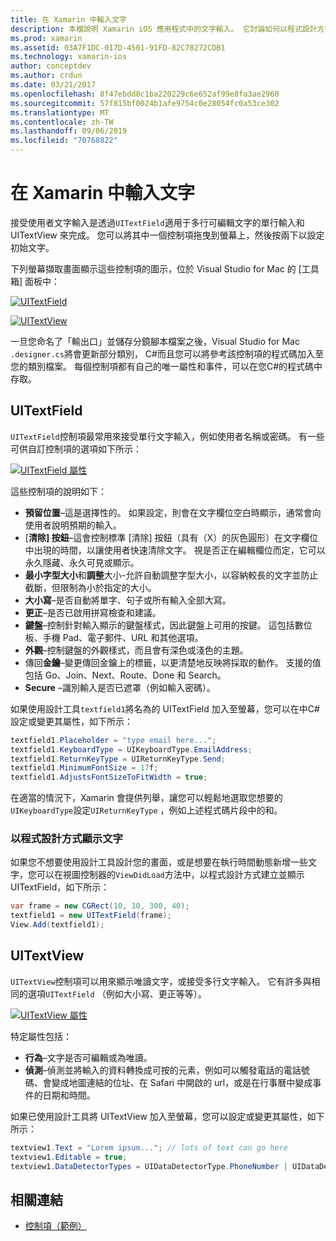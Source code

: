 ```yaml
---
title: 在 Xamarin 中輸入文字
description: 本檔說明 Xamarin iOS 應用程式中的文字輸入。 它討論如何以程式設計方式和 iOS 設計工具來使用 UITextField 和 UITextVIew。
ms.prod: xamarin
ms.assetid: 03A7F1DC-017D-4501-91FD-82C78272CDB1
ms.technology: xamarin-ios
author: conceptdev
ms.author: crdun
ms.date: 03/21/2017
ms.openlocfilehash: 8f47ebdd8c1ba220229c6e652af99e8fa3ae2960
ms.sourcegitcommit: 57f815bf0024b1afe9754c0e28054fc0a53ce302
ms.translationtype: MT
ms.contentlocale: zh-TW
ms.lasthandoff: 09/06/2019
ms.locfileid: "70768822"
---
```

# <a name="text-input-in-xamarinios"></a>在 Xamarin 中輸入文字

接受使用者文字輸入是透過`UITextField`適用于多行可編輯文字的單行輸入和 UITextView 來完成。 您可以將其中一個控制項拖曳到螢幕上，然後按兩下以設定初始文字。

下列螢幕擷取畫面顯示這些控制項的圖示，位於 Visual Studio for Mac 的 [工具箱] 面板中：

 [![](text-input-images/image11a.png "UITextField")](text-input-images/image11a.png#lightbox)

 [![](text-input-images/image13a.png "UITextView")](text-input-images/image13a.png#lightbox)

一旦您命名了「輸出口」並儲存分鏡腳本檔案之後，Visual Studio for Mac `.designer.cs`將會更新部分類別， C#而且您可以將參考該控制項的程式碼加入至您的類別檔案。 每個控制項都有自己的唯一屬性和事件，可以在您C#的程式碼中存取。

 <a name="UITextField" />

## <a name="uitextfield"></a>UITextField

`UITextField`控制項最常用來接受單行文字輸入，例如使用者名稱或密碼。 有一些可供自訂控制項的選項如下所示：

 [![](text-input-images/image15a.png "UITextField 屬性")](text-input-images/image15a.png#lightbox)

這些控制項的說明如下：

- **預留位置**–這是選擇性的。 如果設定，則會在文字欄位空白時顯示，通常會向使用者說明預期的輸入。
- [**清除] 按鈕**–這會控制標準 [清除] 按鈕（具有（X）的灰色圓形）在文字欄位中出現的時間，以讓使用者快速清除文字。 視是否正在編輯欄位而定，它可以永久隱藏、永久可見或顯示。
- **最小字型大小**和**調整**大小-允許自動調整字型大小，以容納較長的文字並防止截斷，但限制為小於指定的大小。
- **大小寫**–是否自動將單字、句子或所有輸入全部大寫。
- **更正**–是否已啟用拼寫檢查和建議。
- **鍵盤**–控制針對輸入顯示的鍵盤樣式，因此鍵盤上可用的按鍵。 這包括數位板、手機 Pad、電子郵件、URL 和其他選項。
- **外觀**–控制鍵盤的外觀樣式，而且會有深色或淺色的主題。
- 傳回**金鑰**–變更傳回金鑰上的標籤，以更清楚地反映將採取的動作。 支援的值包括 Go、Join、Next、Route、Done 和 Search。
- **Secure** –識別輸入是否已遮罩（例如輸入密碼）。

如果使用設計工具`textfield1`將名為的 UITextField 加入至螢幕，您可以在中C#設定或變更其屬性，如下所示：

```csharp
textfield1.Placeholder = "type email here...";
textfield1.KeyboardType = UIKeyboardType.EmailAddress;
textfield1.ReturnKeyType = UIReturnKeyType.Send;
textfield1.MinimumFontSize = 17f;
textfield1.AdjustsFontSizeToFitWidth = true;
```

在適當的情況下，Xamarin 會提供列舉，讓您可以輕鬆地選取您想要的`UIKeyboardType`設定`UIReturnKeyType` ，例如上述程式碼片段中的和。

### <a name="display-text-programmatically"></a>以程式設計方式顯示文字

如果您不想要使用設計工具設計您的畫面，或是想要在執行時間動態新增一些文字，您可以在視圖控制器的`ViewDidLoad`方法中，以程式設計方式建立並顯示 UITextField，如下所示：

```csharp
var frame = new CGRect(10, 10, 300, 40);
textfield1 = new UITextField(frame);
View.Add(textfield1);
```

 <a name="UITextView" />

## <a name="uitextview"></a>UITextView

`UITextView`控制項可以用來顯示唯讀文字，或接受多行文字輸入。 它有許多與相同的選項`UITextField` （例如大小寫、更正等等）。

 [![](text-input-images/image16a.png "UITextView 屬性")](text-input-images/image16a.png#lightbox)

特定屬性包括：

- **行為**–文字是否可編輯或為唯讀。
- **偵測**–偵測並將輸入的資料轉換成可按的元素，例如可以觸發電話的電話號碼、會變成地圖連結的位址、在 Safari 中開啟的 url，或是在行事曆中變成事件的日期和時間。

如果已使用設計工具將 UITextView 加入至螢幕，您可以設定或變更其屬性，如下所示：

```csharp
textview1.Text = "Lorem ipsum..."; // lots of text can go here
textview1.Editable = true;
textview1.DataDetectorTypes = UIDataDetectorType.PhoneNumber | UIDataDetectorType.Link;
```

## <a name="related-links"></a>相關連結

- [控制項（範例）](https://docs.microsoft.com/samples/xamarin/ios-samples/controls)
